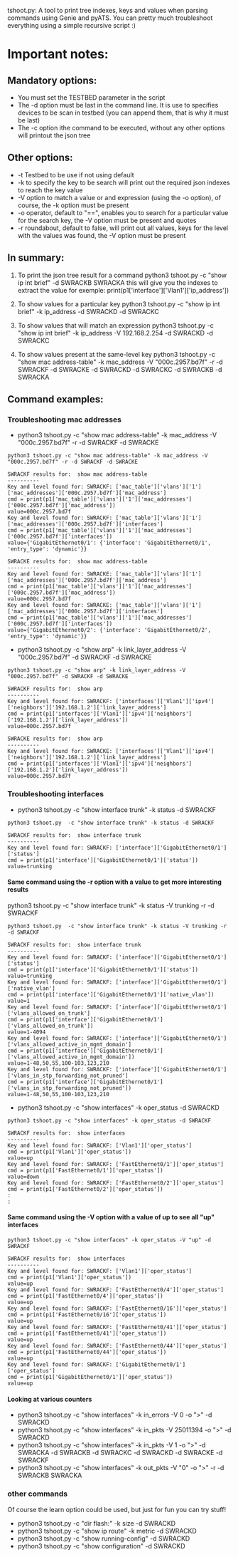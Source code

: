 tshoot.py: A tool to print tree indexes, keys and values when parsing commands using Genie and pyATS. You can pretty much troubleshoot everything using a simple recursive script :)

# Important notes:
## Mandatory options:
- You must set the TESTBED parameter in the script
- The -d option must be last in the command line.  It is use to specifies devices to be scan in testbed (you can append them, that is why it must be last)
- The -c option ithe command to be executed, without any other options will printout the json tree

## Other options:
- -t Testbed to be use if not using default
- -k to specify the key to be search will print out the required json indexes to reach the key value
- -V option to match a value or and expression (using the -o option), of course, the -k option must be present
- -o operator, default to "==", enables you to search for a particular value for the search key, the -V option must be present and quotes
- -r  roundabout, default to false, will print out all values, keys for the level with the values was found, the -V option must be present

## In summary:
1. To print the json tree result for a command
python3 tshoot.py -c "show ip int brief" -d SWRACKB SWRACKA
this will give you the indexes to extract the value for exemple: print(p1['interface']['Vlan1']['ip_address'])

2. To show values for a particular key
python3 tshoot.py  -c "show ip int brief" -k ip_address -d SWRACKD -d SWRACKC

3. To show values that will match an expression
python3 tshoot.py  -c "show ip int brief" -k ip_address -V 192.168.2.254 -d SWRACKD -d SWRACKC

4. To show values present at the same-level key
python3 tshoot.py  -c "show mac address-table" -k mac_address -V "000c.2957.bd7f" -r -d SWRACKF -d SWRACKE -d SWRACKD -d SWRACKC -d SWRACKB -d SWRACKA

## Command examples:
### Troubleshooting mac addresses
- python3 tshoot.py  -c "show mac address-table" -k mac_address -V "000c.2957.bd7f" -r -d SWRACKF -d SWRACKE 
```
python3 tshoot.py -c "show mac address-table" -k mac_address -V "000c.2957.bd7f" -r -d SWRACKF -d SWRACKE

SWRACKF results for:  show mac address-table
----------
Key and level found for: SWRACKF: ['mac_table']['vlans']['1']['mac_addresses']['000c.2957.bd7f']['mac_address']
cmd = print(p1['mac_table']['vlans']['1']['mac_addresses']['000c.2957.bd7f']['mac_address'])
value=000c.2957.bd7f
Key and level found for: SWRACKF: ['mac_table']['vlans']['1']['mac_addresses']['000c.2957.bd7f']['interfaces']
cmd = print(p1['mac_table']['vlans']['1']['mac_addresses']['000c.2957.bd7f']['interfaces'])
value={'GigabitEthernet0/1': {'interface': 'GigabitEthernet0/1', 'entry_type': 'dynamic'}}

SWRACKE results for:  show mac address-table
----------
Key and level found for: SWRACKE: ['mac_table']['vlans']['1']['mac_addresses']['000c.2957.bd7f']['mac_address']
cmd = print(p1['mac_table']['vlans']['1']['mac_addresses']['000c.2957.bd7f']['mac_address'])
value=000c.2957.bd7f
Key and level found for: SWRACKE: ['mac_table']['vlans']['1']['mac_addresses']['000c.2957.bd7f']['interfaces']
cmd = print(p1['mac_table']['vlans']['1']['mac_addresses']['000c.2957.bd7f']['interfaces'])
value={'GigabitEthernet0/2': {'interface': 'GigabitEthernet0/2', 'entry_type': 'dynamic'}}
```

- python3 tshoot.py  -c "show arp" -k link_layer_address -V "000c.2957.bd7f" -d SWRACKF -d SWRACKE 
```
python3 tshoot.py -c "show arp" -k link_layer_address -V "000c.2957.bd7f" -d SWRACKF -d SWRACKE           

SWRACKF results for:  show arp
----------
Key and level found for: SWRACKF: ['interfaces']['Vlan1']['ipv4']['neighbors']['192.168.1.2']['link_layer_address']
cmd = print(p1['interfaces']['Vlan1']['ipv4']['neighbors']['192.168.1.2']['link_layer_address'])
value=000c.2957.bd7f

SWRACKE results for:  show arp
----------
Key and level found for: SWRACKE: ['interfaces']['Vlan1']['ipv4']['neighbors']['192.168.1.2']['link_layer_address']
cmd = print(p1['interfaces']['Vlan1']['ipv4']['neighbors']['192.168.1.2']['link_layer_address'])
value=000c.2957.bd7f
```

### Troubleshooting interfaces
- python3 tshoot.py  -c "show interface trunk" -k status -d SWRACKF
```
python3 tshoot.py  -c "show interface trunk" -k status -d SWRACKF

SWRACKF results for:  show interface trunk
----------
Key and level found for: SWRACKF: ['interface']['GigabitEthernet0/1']['status']
cmd = print(p1['interface']['GigabitEthernet0/1']['status'])
value=trunking
```
#### Same command using the -r option with a value to get more interesting results

 python3 tshoot.py  -c "show interface trunk" -k status -V trunking -r -d SWRACKF
```
python3 tshoot.py  -c "show interface trunk" -k status -V trunking -r -d SWRACKF

SWRACKF results for:  show interface trunk
----------
Key and level found for: SWRACKF: ['interface']['GigabitEthernet0/1']['status']
cmd = print(p1['interface']['GigabitEthernet0/1']['status'])
value=trunking
Key and level found for: SWRACKF: ['interface']['GigabitEthernet0/1']['native_vlan']
cmd = print(p1['interface']['GigabitEthernet0/1']['native_vlan'])
value=1
Key and level found for: SWRACKF: ['interface']['GigabitEthernet0/1']['vlans_allowed_on_trunk']
cmd = print(p1['interface']['GigabitEthernet0/1']['vlans_allowed_on_trunk'])
value=1-4094
Key and level found for: SWRACKF: ['interface']['GigabitEthernet0/1']['vlans_allowed_active_in_mgmt_domain']
cmd = print(p1['interface']['GigabitEthernet0/1']['vlans_allowed_active_in_mgmt_domain'])
value=1-48,50,55,100-103,123,210
Key and level found for: SWRACKF: ['interface']['GigabitEthernet0/1']['vlans_in_stp_forwarding_not_pruned']
cmd = print(p1['interface']['GigabitEthernet0/1']['vlans_in_stp_forwarding_not_pruned'])
value=1-48,50,55,100-103,123,210
```
- python3 tshoot.py  -c "show interfaces" -k oper_status -d SWRACKD

```
python3 tshoot.py -c "show interfaces" -k oper_status -d SWRACKF

SWRACKF results for:  show interfaces
----------
Key and level found for: SWRACKF: ['Vlan1']['oper_status']
cmd = print(p1['Vlan1']['oper_status'])
value=up
Key and level found for: SWRACKF: ['FastEthernet0/1']['oper_status']
cmd = print(p1['FastEthernet0/1']['oper_status'])
value=down
Key and level found for: SWRACKF: ['FastEthernet0/2']['oper_status']
cmd = print(p1['FastEthernet0/2']['oper_status'])
:
:
```
#### Same command using the -V option with a value of up to see all "up" interfaces
```
python3 tshoot.py -c "show interfaces" -k oper_status -V "up" -d SWRACKF

SWRACKF results for:  show interfaces
----------
Key and level found for: SWRACKF: ['Vlan1']['oper_status']
cmd = print(p1['Vlan1']['oper_status'])
value=up
Key and level found for: SWRACKF: ['FastEthernet0/4']['oper_status']
cmd = print(p1['FastEthernet0/4']['oper_status'])
value=up
Key and level found for: SWRACKF: ['FastEthernet0/16']['oper_status']
cmd = print(p1['FastEthernet0/16']['oper_status'])
value=up
Key and level found for: SWRACKF: ['FastEthernet0/41']['oper_status']
cmd = print(p1['FastEthernet0/41']['oper_status'])
value=up
Key and level found for: SWRACKF: ['FastEthernet0/44']['oper_status']
cmd = print(p1['FastEthernet0/44']['oper_status'])
value=up
Key and level found for: SWRACKF: ['GigabitEthernet0/1']['oper_status']
cmd = print(p1['GigabitEthernet0/1']['oper_status'])
value=up

```



#### Looking at various counters
- python3 tshoot.py   -c "show interfaces"  -k in_errors -V 0 -o ">" -d SWRACKD
- python3 tshoot.py -c "show interfaces" -k in_pkts -V 25011394 -o ">" -d SWRACKD
- python3 tshoot.py -c "show interfaces" -k in_pkts -V 1 -o ">" -d SWRACKA -d SWRACKB -d SWRACKC -d SWRACKD -d SWRACKE -d SWRACKF
- python3 tshoot.py -c "show interfaces" -k out_pkts -V "0" -o ">" -r  -d SWRACKB SWRACKA

### other commands 
Of course the learn option could be used, but just for fun you can try stuff!
- python3 tshoot.py  -c "dir flash:" -k size -d SWRACKD
- python3 tshoot.py  -c "show ip route" -k metric -d SWRACKD
- python3 tshoot.py  -c "show running-config" -d SWRACKD
- python3 tshoot.py  -c "show configuration" -d SWRACKD

